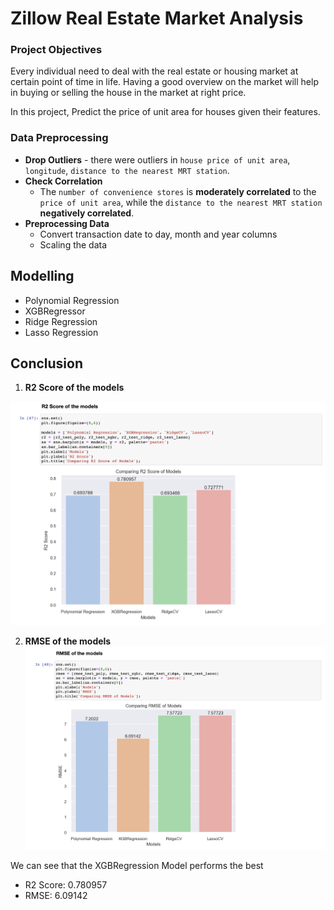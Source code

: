 # Zillow Real Estate Market Analysis

### Project Objectives
Every individual need to deal with the real estate or housing market at certain point of time in life. Having a good overview on the market will help in buying or selling the house in the market at right price.

In this project, Predict the price of unit area for houses given their features.


### Data Preprocessing
- **Drop Outliers** - there were outliers in `house price of unit area`, `longitude`, `distance to the nearest MRT station`.
- **Check Correlation** 
    - The `number of convenience stores` is **moderately correlated** to the `price of unit area`, while the `distance to the nearest MRT station` **negatively correlated**.
- **Preprocessing Data**
    - Convert transaction date to day, month and year columns
    - Scaling the data

## Modelling
- Polynomial Regression
- XGBRegressor
- Ridge Regression
- Lasso Regression

## Conclusion

1. **R2 Score of the models**

![R2 Score](https://github.com/Ashleshk/Data-Analysis-Zillow-Real-Estate-Market-Analysis/blob/main/Result/R2.png)

2. **RMSE of the models**
![RMSE results](https://github.com/Ashleshk/Data-Analysis-Zillow-Real-Estate-Market-Analysis/blob/main/Result/RMSE.png)

We can see that the XGBRegression Model performs the best
- R2 Score: 0.780957
- RMSE: 6.09142
